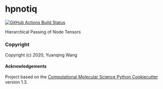 hpnotiq
==============================
[//]: # (Badges)
[![GitHub Actions Build Status](https://github.com/choderalab/hpnotiq/workflows/CI/badge.svg)](https://github.com/REPLACE_WITH_OWNER_ACCOUNT/hpnotiq/actions?query=branch%3Amaster+workflow%3ACI)



Hierarchical Passing of Node Tensors

### Copyright

Copyright (c) 2020, Yuanqing Wang


#### Acknowledgements
 
Project based on the 
[Computational Molecular Science Python Cookiecutter](https://github.com/molssi/cookiecutter-cms) version 1.3.
